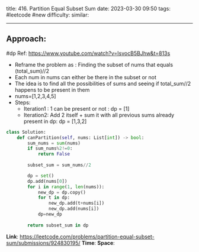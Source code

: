 title: 416. Partition Equal Subset Sum
date: 2023-03-30 09:50
tags: #leetcode #new
difficulty:
similar: 

---
## Approach:
#dp 
Ref: https://www.youtube.com/watch?v=IsvocB5BJhw&t=813s

- Reframe the problem as : Finding the subset of nums that equals (total_sum)//2
- Each num in nums can either be there in the subset or not
- The idea is to find all the possibilities of sums and seeing if total_sum//2 happens to be present in them
- nums=[1,2,3,4,5]
- Steps:
	- Iteration1 : 1 can be present or not : dp = [1]
	- Iteration2: Add 2 itself + sum it with all previous sums already present in dp: dp = [1,3,2]

```python
class Solution:
    def canPartition(self, nums: List[int]) -> bool:
        sum_nums = sum(nums)
        if sum_nums%2!=0:
            return False
        
        subset_sum = sum_nums//2

        dp = set()
        dp.add(nums[0])
        for i in range(1, len(nums)):
            new_dp = dp.copy()
            for t in dp:
                new_dp.add(t+nums[i])
                new_dp.add(nums[i])
            dp=new_dp
        
        return subset_sum in dp
```

**Link**: https://leetcode.com/problems/partition-equal-subset-sum/submissions/924830195/
**Time**:
**Space**: